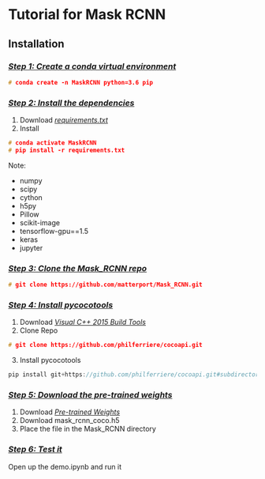 # Tutorial for Mask RCNN  
## Installation  
### [*Step 1: Create a conda virtual environment*]()
```c++
# conda create -n MaskRCNN python=3.6 pip
```

### [*Step 2: Install the dependencies*]()  
1. Download [*requirements.txt*](https://github.com/markjay4k/Mask-RCNN-series/blob/master/requirements.txt)
2. Install 
```c++
# conda activate MaskRCNN
# pip install -r requirements.txt
```
Note:
* numpy
* scipy
* cython
* h5py
* Pillow
* scikit-image
* tensorflow-gpu==1.5
* keras
* jupyter

### [*Step 3: Clone the Mask_RCNN repo*]()
```c++
# git clone https://github.com/matterport/Mask_RCNN.git
```

### [*Step 4: Install pycocotools*]()


1.  Download [*Visual C++ 2015 Build Tools*](https://go.microsoft.com/fwlink/?LinkId=691126)
2. Clone Repo
```c++
# git clone https://github.com/philferriere/cocoapi.git
```
3. Install pycocotools
```c++
pip install git+https://github.com/philferriere/cocoapi.git#subdirectory=PythonAPI
```

### [*Step 5: Download the pre-trained weights*]()  
1. Download [*Pre-trained Weights*](https://github.com/matterport/Mask_RCNN/release)
2. Download mask_rcnn_coco.h5
3. Place the file in the Mask_RCNN directory

### [*Step 6: Test it*]()
Open up the demo.ipynb and run it